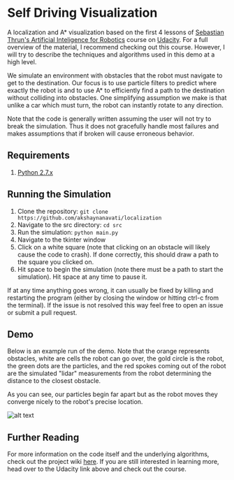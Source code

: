 # Self Driving Visualization
A localization and A* visualization based on the first 4 lessons of
[Sebastian Thrun's Artificial Inteligence for Robotics](https://classroom.udacity.com/courses/cs373)
course on [Udacity](https://udacity.com). For a full overview of the material, I recommend checking
out this course. However, I will try to describe the techniques and algorithms used in this demo
at a high level.

We simulate an environment with obstacles that the robot must navigate to get to the destination. Our
focus is to use particle filters to predict where exactly the robot is and to use A* to efficiently find
a path to the destination without colliding into obstacles. One simplifying assumption we make is that
unlike a car which must turn, the robot can instantly rotate to any direction.

Note that the code is generally written assuming the user will not try to break the simulation. Thus it
does not gracefully handle most failures and makes assumptions that if broken will cause erroneous
behavior.

## Requirements

1. [Python 2.7.x](https://www.python.org/downloads/)

## Running the Simulation

1. Clone the repository: `git clone https://github.com/akshaynanavati/localization`
2. Navigate to the src directory: `cd src`
3. Run the simulation: `python main.py`
4. Navigate to the tkinter window
5. Click on a white square (note that clicking on an obstacle will likely cause the code to crash). If
   done correctly, this should draw a path to the square you clicked on.
6. Hit space to begin the simulation (note there must be a path to start the simulation). Hit space
   at any time to pause it.

If at any time anything goes wrong, it can usually be fixed by killing and restarting the program (either by closing the window or hitting ctrl-c from the terminal). If the issue is not resolved this way feel free to open an issue or submit
a pull request.

## Demo

Below is an example run of the demo. Note that the orange represents obstacles, white are cells the robot can go
over, the gold circle is the robot, the green dots are the particles, and the red spokes coming out of the robot are the
simulated "lidar" measurements from the robot determining the distance to the closest obstacle.

As you can see, our particles begin far apart but as the robot moves they converge nicely to the robot's precise location.

![alt text](https://media.githubusercontent.com/media/akshaynanavati/localization/master/demo.gif)

## Further Reading

For more information on the code itself and the underlying algorithms, check out the project wiki
[here](https://github.com/akshaynanavati/localization/wiki). If you are still interested in learning more,
head over to the Udacity link above and check out the course.
